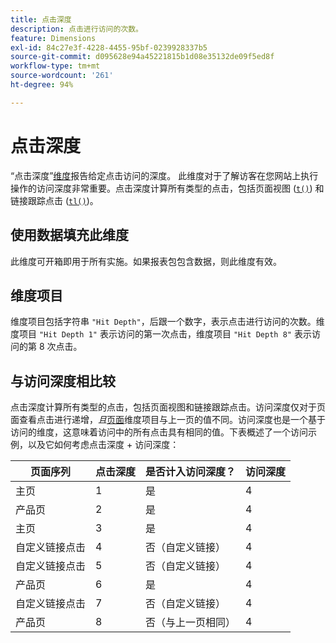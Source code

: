 ```yaml
---
title: 点击深度
description: 点击进行访问的次数。
feature: Dimensions
exl-id: 84c27e3f-4228-4455-95bf-0239928337b5
source-git-commit: d095628e94a45221815b1d08e35132de09f5ed8f
workflow-type: tm+mt
source-wordcount: '261'
ht-degree: 94%

---
```


# 点击深度

“点击深度”[维度](overview.md)报告给定点击访问的深度。 此维度对于了解访客在您网站上执行操作的访问深度非常重要。点击深度计算所有类型的点击，包括页面视图 ([`t()`](/help/implement/vars/functions/t-method.md)) 和链接跟踪点击 ([`tl()`](/help/implement/vars/functions/tl-method.md))。

## 使用数据填充此维度

此维度可开箱即用于所有实施。如果报表包包含数据，则此维度有效。

## 维度项目

维度项目包括字符串 `"Hit Depth"`，后跟一个数字，表示点击进行访问的次数。维度项目 `"Hit Depth 1"` 表示访问的第一次点击，维度项目 `"Hit Depth 8"` 表示访问的第 8 次点击。

## 与访问深度相比较

点击深度计算所有类型的点击，包括页面视图和链接跟踪点击。访问深度仅对于页面查看点击进行递增，_且_[页面](page.md)维度项目与上一页的值不同。访问深度也是一个基于访问的维度，这意味着访问中的所有点击具有相同的值。下表概述了一个访问示例，以及它如何考虑点击深度 + 访问深度：

| 页面序列 | 点击深度 | 是否计入访问深度？ | 访问深度 |
| --- | --- | --- | --- |
| 主页 | 1 | 是 | 4 |
| 产品页 | 2 | 是 | 4 |
| 主页 | 3 | 是 | 4 |
| 自定义链接点击 | 4 | 否（自定义链接） | 4 |
| 自定义链接点击 | 5 | 否（自定义链接） | 4 |
| 产品页 | 6 | 是 | 4 |
| 自定义链接点击 | 7 | 否（自定义链接） | 4 |
| 产品页 | 8 | 否（与上一页相同） | 4 |
